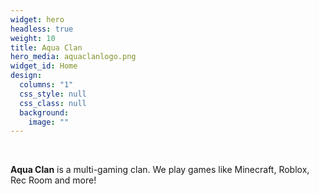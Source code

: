 ```yaml
---
widget: hero
headless: true
weight: 10
title: Aqua Clan
hero_media: aquaclanlogo.png
widget_id: Home
design:
  columns: "1"
  css_style: null
  css_class: null
  background:
    image: ""
---
```

<br>

**Aqua Clan** is a multi-gaming clan. We play games like Minecraft, Roblox, Rec Room and more!
